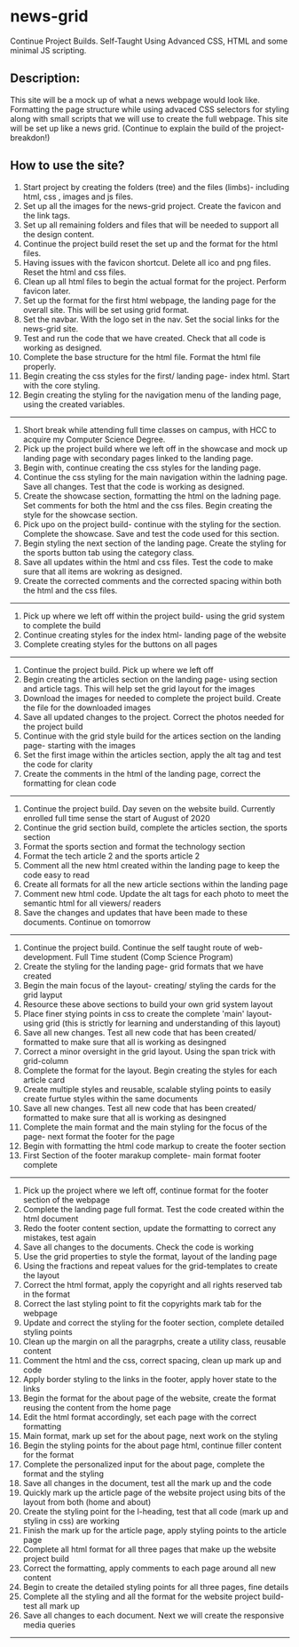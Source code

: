 # news-grid
Continue Project Builds. Self-Taught Using Advanced CSS, HTML and some minimal JS scripting. 


## Description:
This site will be a mock up of what a news webpage would look like. Formatting the page structure while using advaced CSS selectors for styling along with small scripts that we will use to create the full webpage. This site will be set up like a news grid. (Continue to explain the build of the project- breakdon!)

## How to use the site?

1. Start project by creating the folders (tree) and the files (limbs)- including html, css , images and js files.
2. Set up all the images for the news-grid project. Create the favicon and the link tags. 
3. Set up all remaining folders and files that will be needed to support all the design content.
4. Continue the project build reset the set up and the format for the html files.
5. Having issues with the favicon shortcut. Delete all ico and png files. Reset the html and css files.
6. Clean up all html files to begin the actual format for the project. Perform favicon later.
7. Set up the format for the first html webpage, the landing page for the overall site. This will be set using grid format.
8. Set the navbar. With the logo set in the nav. Set the social links for the news-grid site. 
9. Test and run the code that we have created. Check that all code is working as designed.
10. Complete the base structure for the html file. Format the html file properly.
11. Begin creating the css styles for the first/ landing page- index html. Start with the core styling.
12. Begin creating the styling for the navigation menu of the landing page, using the created variables.
______________________________________________________________________________________________

1. Short break while attending full time classes on campus, with HCC to acquire my Computer Science Degree. 
2. Pick up the project build where we left off in the showcase and mock up landing page with secondary pages linked to the landing page. 
3. Begin with, continue creating the css styles for the landing page. 
4. Continue the css styling for the main navigation within the ladning page. Save all changes. Test that the code is working as designed.
5. Create the showcase section, formatting the html on the ladning page. Set comments for both the html and the css files. Begin creating the style for the showcase section.
6. Pick upo on the project build- continue with the styling for the section. Complete the showcase. Save and test the code used for this section.
7. Begin styling the next section of the landing page. Create the styling for the sports button tab using the category class. 
8. Save all updates within the html and css files. Test the code to make sure that all items are wokring as designed. 
9. Create the corrected comments and the corrected spacing within both the html and the css files. 
________________________________________________________________________________________________

1. Pick up where we left off within the project build- using the grid system to complete the build
2. Continue creating styles for the index html- landing page of the website
3. Complete creating styles for the buttons on all pages
________________________________________________________________________________________________

1. Continue the project build. Pick up where we left off
2. Begin creating the articles section on the landing page- using section and article tags. This will help set the grid layout for the images
3. Download the images for needed to complete the project build. Create the file for the downloaded images
4. Save all updated changes to the project. Correct the photos needed for the project build
5. Continue with the grid style build for the artices section on the landing page- starting with the images
6. Set the first image within the articles section, apply the alt tag and test the code for clarity
7. Create the comments in the html of the landing page, correct the formatting for clean code
_______________________________________________________________________________________________

1. Continue the project build. Day seven on the website build. Currently enrolled full time sense the start of August of 2020
2. Continue the grid section build, complete the articles section, the sports section
3. Format the sports section and format the technology section
4. Format the tech article 2 and the sports article 2
5. Comment all the new html created within the landing page to keep the code easy to read
6. Create all formats for all the new article sections within the landing page
7. Comment new html code. Update the alt tags for each photo to meet the semantic html for all viewers/ readers
8. Save the changes and updates that have been made to these documents. Continue on tomorrow
________________________________________________________________________________________________

1. Continue the project build. Continue the self taught route of web-development. Full Time student (Comp Science Program)
2. Create the styling for the landing page- grid formats that we have created 
3. Begin the main focus of the layout- creating/ styling the cards for the grid layput
4. Resource these above sections to build your own grid system layout
5. Place finer stying points in css to create the complete 'main' layout- using grid (this is strictly for learning and understanding of this layout)
5. Save all new changes. Test all new code that has been created/ formatted to make sure that all is working as desingned
6. Correct a minor oversight in the grid layout. Using the span trick with grid-column
7. Complete the format for the layout. Begin creating the styles for each article card
8. Create multiple styles and reusable, scalable styling points to easily create furtue styles within the same documents 
9. Save all new changes. Test all new code that has been created/ formatted to make sure that all is working as desingned
10. Complete the main format and the main styling for the focus of the page- next format the footer for the page
11. Begin with formatting the html code markup to create the footer section
12. First Section of the footer marakup complete- main format footer complete
_______________________________________________________________________________________________

1. Pick up the project where we left off, continue format for the footer section of the webpage
2. Complete the landing page full format. Test the code created within the html document
3. Redo the footer content section, update the formatting to correct any mistakes, test again
4. Save all changes to the documents. Check the code is working
5. Use the grid properties to style the format, layout of the landing page
6. Using the fractions and repeat values for the grid-templates to create the layout
7. Correct the html format, apply the copyright and all rights reserved tab in the format
8. Correct the last styling point to fit the copyrights mark tab for the webpage
9. Update and correct the styling for the footer section, complete detailed styling points
10. Clean up the margin on all the paragrphs, create a utility class, reusable content
11. Comment the html and the css, correct spacing, clean up mark up and code 
12. Apply border styling to the links in the footer, apply hover state to the links 
13. Begin the format for the about page of the website, create the format reusing the content from the home page
14. Edit the html format accordingly, set each page with the correct formatting
15. Main format, mark up set for the about page, next work on the styling
16. Begin the styling points for the about page html, continue filler content for the format
17. Complete the personalized input for the about page, complete the format and the styling
18. Save all changes in the document, test all the mark up and the code
19. Quickly mark up the article page of the website project using bits of the layout from both (home and about)
20. Create the styling point for the l-heading, test that all code (mark up and styling in css) are working
21. Finish the mark up for the article page, apply styling points to the article page 
22. Complete all html format for all three pages that make up the website project build
23. Correct the formatting, apply comments to each page around all new content
24. Begin to create the detailed styling points for all three pages, fine details
25. Complete all the styling and all the format for the website project build- test all mark up
26. Save all changes to each document. Next we will create the responsive media queries
__________________________________________________________________________________________________

